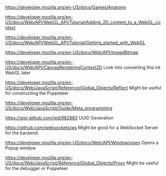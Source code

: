 https://developer.mozilla.org/en-US/docs/Games/Anatomy

https://developer.mozilla.org/en-US/docs/Web/API/WebGL_API/Tutorial/Adding_2D_content_to_a_WebGL_context

https://developer.mozilla.org/en-US/docs/Web/API/WebGL_API/Tutorial/Getting_started_with_WebGL

https://developer.mozilla.org/en-US/docs/Web/API/ImageBitmap

https://developer.mozilla.org/en-US/docs/Web/API/CanvasRenderingContext2D
    Look into converting this int WebGL later

https://developer.mozilla.org/en-US/docs/Web/JavaScript/Reference/Global_Objects/Reflect
    Might be useful for constructing the Puppeteer

https://developer.mozilla.org/en-US/docs/Web/JavaScript/Guide/Meta_programming

https://gist.github.com/jed/982883
    UUID Generation

https://github.com/websockets/ws
    Might be good for a WebSocket Server for the backend

https://developer.mozilla.org/en-US/docs/Web/API/Window/open
    Opens a Popup window

https://developer.mozilla.org/en-US/docs/Web/JavaScript/Reference/Global_Objects/Proxy
    Might be useful for the debugger or Puppeteer